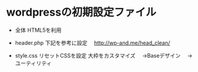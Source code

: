 # wordpressの初期設定ファイル

- 全体
HTML5を利用

- header.php
下記を参考に設定
　http://wp-and.me/head_clean/

- style.css
リセットCSSを設定
大枠をカスタマイズ
　→Baseデザイン
　→ユーティリティ
